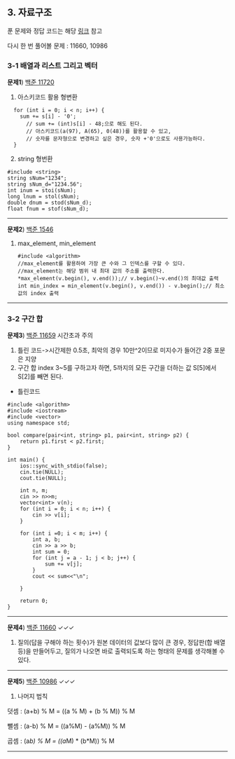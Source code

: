 ## 3. 자료구조
푼 문제와 정답 코드는 해당 [링크](https://github.com/sonyrainy/baekjoon/tree/main/%EB%B0%B1%EC%A4%80) 참고 <br>

다시 한 번 풀어볼 문제 : 11660, 10986
### 3-1 배열과 리스트 그리고 벡터
**문제1**) [백준 11720](https://www.acmicpc.net/problem/11720)
1) 아스키코드 활용 형변환
```
  for (int i = 0; i < n; i++) {
    sum += s[i] - '0';
      // sum += (int)s[i] - 48;으로 해도 된다.
      // 아스키코드(a(97), A(65), 0(48))를 활용할 수 있고,
      // 숫자를 문자형으로 변경하고 싶은 경우, 숫자 +'0'으로도 사용가능하다.
  }
```
2) string 형번환
```
#include <string>
string sNum="1234";
string sNum_d="1234.56";
int inum = stoi(sNum);
long lnum = stol(sNum);
double dnum = stod(sNum_d);
float fnum = stof(sNum_d);
```
---

**문제2**) [백준 1546](https://www.acmicpc.net/problem/1546)
1) max_element, min_element
   ```
   #include <algorithm>
   //max_element를 활용하여 가장 큰 수와 그 인덱스를 구할 수 있다.
   //max_element는 해당 범위 내 최대 값의 주소를 출력한다.
   *max_element(v.begin(), v.end());// v.begin()~v.end()의 최대값 출력
   int min_index = min_element(v.begin(), v.end()) - v.begin();// 최소값의 index 출력
   
   ```

---
### 3-2 구간 합

**문제3**) [백준 11659](https://www.acmicpc.net/problem/11659)
시간초과 주의
1) 틀린 코드->시간제한 0.5초, 최악의 경우 10만^2이므로 미지수가 들어간 2중 포문은 지양
2) 구간 합 index 3~5를 구하고자 하면, 5까지의 모든 구간을 더하는 값 S[5]에서 S[2]를 빼면 된다.

- 틀린코드
```
#include <algorithm>
#include <iostream>
#include <vector>
using namespace std;

bool compare(pair<int, string> p1, pair<int, string> p2) {
    return p1.first < p2.first; 
}

int main() {
    ios::sync_with_stdio(false);
    cin.tie(NULL);
    cout.tie(NULL);

    int n, m;
    cin >> n>>m;
    vector<int> v(n);
    for (int i = 0; i < n; i++) {
        cin >> v[i];
    }

    for (int i =0; i < m; i++) {
        int a, b;
        cin >> a >> b;
        int sum = 0;
        for (int j = a - 1; j < b; j++) {
            sum += v[j];
        }
        cout << sum<<"\n";

    }

    return 0;
}
```
---
**문제4**) [백준 11660](https://www.acmicpc.net/problem/11660) ✓✓✓
1) 질의(답을 구해야 하는 횟수)가 원본 데이터의 값보다 많이 큰 경우, 정답판(합 배열 등)을 만들어두고, 질의가 나오면 바로 출력되도록 하는 형태의 문제를 생각해볼 수 있다.

---

**문제5**) [백준 10986](https://www.acmicpc.net/problem/10986) ✓✓✓
1) 나머지 법칙

  덧셈 : (a+b) % M = ((a % M) + (b % M)) % M
  
  뺄셈 : (a-b) % M = ((a%M) - (a%M)) % M
  
  곱셈 : (a*b) % M = ((a*M) * (b*M)) % M


---

